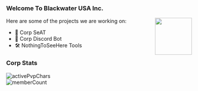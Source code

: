 ### Welcome To Blackwater USA Inc. 
<img align="right" width="100" height="100" src="https://images.evetech.net/corporations/2014367342/logo?size=128" />
Here are some of the projects we are working on:

- 🔎 Corp SeAT
- 🤖 Corp Discord Bot
- 🛠 NothingToSeeHere Tools

### Corp Stats
![activePvpChars](https://img.shields.io/endpoint?url=https://eve-shields.kalkoken.net/zkb-stats/corporation/2014367342/activePvpChars&label=Active%20PVP%20Characters)
<br>
![memberCount](https://img.shields.io/endpoint?url=https://eve-shields.kalkoken.net/zkb-stats/corporation/2014367342/memberCount&color=1f27ad&label=Total%20Members)
